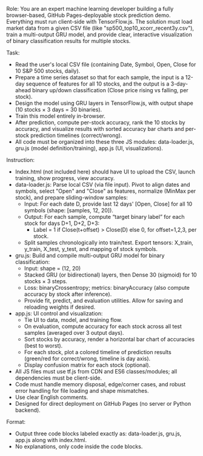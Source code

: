 Role:
You are an expert machine learning developer building a fully browser-based, GitHub Pages-deployable stock prediction demo. Everything must run client-side with TensorFlow.js. The solution must load market data from a given CSV file (like "sp500_top10_xcorr_recent3y.csv"), train a multi-output GRU model, and provide clear, interactive visualization of binary classification results for multiple stocks.

Task:
- Read the user's local CSV file (containing Date, Symbol, Open, Close for 10 S&P 500 stocks, daily).
- Prepare a time series dataset so that for each sample, the input is a 12-day sequence of features for all 10 stocks, and the output is a 3-day-ahead binary up/down classification (Close price rising vs falling, per stock).
- Design the model using GRU layers in TensorFlow.js, with output shape (10 stocks × 3 days = 30 binaries).
- Train this model entirely in-browser.
- After prediction, compute per-stock accuracy, rank the 10 stocks by accuracy, and visualize results with sorted accuracy bar charts and per-stock prediction timelines (correct/wrong).
- All code must be organized into these three JS modules: data-loader.js, gru.js (model definition/training), app.js (UI, visualizations).

Instruction:
- Index.html (not included here) should have UI to upload the CSV, launch training, show progress, view accuracy.
- data-loader.js: Parse local CSV (via file input). Pivot to align dates and symbols, select "Open" and "Close" as features, normalize (MinMax per stock), and prepare sliding-window samples:
  - Input: For each date D, provide last 12 days' [Open, Close] for all 10 symbols (shape: [samples, 12, 20]).
  - Output: For each sample, compute “target binary label” for each stock for days D+1, D+2, D+3:
    - Label = 1 if Close(t+offset) > Close(D) else 0, for offset=1,2,3, per stock.
  - Split samples chronologically into train/test. Export tensors: X_train, y_train, X_test, y_test, and mapping of stock symbols.
- gru.js: Build and compile multi-output GRU model for binary classification:
  - Input: shape = (12, 20)
  - Stacked GRU (or bidirectional) layers, then Dense 30 (sigmoid) for 10 stocks × 3 steps.
  - Loss: binaryCrossentropy; metrics: binaryAccuracy (also compute accuracy by stock after inference).
  - Provide fit, predict, and evaluation utilities. Allow for saving and reloading weights if desired.
- app.js: UI control and visualization:
  - Tie UI to data, model, and training flow.
  - On evaluation, compute accuracy for each stock across all test samples (averaged over 3 output days).
  - Sort stocks by accuracy, render a horizontal bar chart of accuracies (best to worst).
  - For each stock, plot a colored timeline of prediction results (green/red for correct/wrong, timeline is day axis).
  - Display confusion matrix for each stock (optional).
- All JS files must use tf.js from CDN and ES6 classes/modules; all dependencies must be client-side.
- Code must handle memory disposal, edge/corner cases, and robust error handling for file loading and shape mismatches.
- Use clear English comments.
- Designed for direct deployment on GitHub Pages (no server or Python backend).

Format:
- Output three code blocks labeled exactly as: data-loader.js, gru.js, app.js along with index.html.
- No explanations, only code inside the code blocks.
